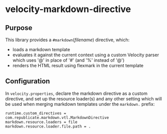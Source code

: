 # velocity-markdown-directive

## Purpose

This library provides a `#markdown`(*filename*) directive, which:

+ loads a markdown template
+ evaluates it against the current context using a custom Velocity parser which uses '@' in place of '#' (and '%' instead of '@')
+ renders the HTML result using flexmark in the current template

## Configuration

In `velocity.properties`, declare the markdown directive as a custom directive, and set up the resource loader(s) and any other setting
which will be used when merging markdown templates under the `markdown.` prefix:

    runtime.custom_directives = com.republicate.markdown.vtl.MarkdownDirective
    markdown.resource.loaders = file
    markdown.resource.loader.file.path = .

